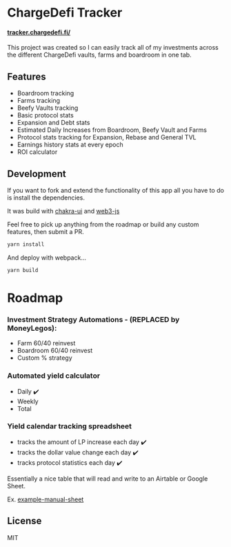 # ChargeDefi Tracker
#### [tracker.chargedefi.fi/](http://tracker.chargedefi.fi/)

This project was created so I can easily track all of my investments across the different ChargeDefi vaults, farms and boardroom in one tab.

## Features
- Boardroom tracking
- Farms tracking
- Beefy Vaults tracking
- Basic protocol stats
- Expansion and Debt stats
- Estimated Daily Increases from Boardroom, Beefy Vault and Farms
- Protocol stats tracking for Expansion, Rebase and General TVL
- Earnings history stats at every epoch
- ROI calculator

## Development
If you want to fork and extend the functionality of this app all you have to do is install the dependencies.

It was build with [chakra-ui](https://github.com/chakra-ui/chakra-ui) and [web3-js](https://github.com/ChainSafe/web3.js)


Feel free to pick up anything from the roadmap or build any custom features, then submit a PR.
```sh
yarn install
```

And deploy with webpack...

```sh
yarn build
```

# Roadmap
### Investment Strategy Automations - (REPLACED by MoneyLegos):
- Farm 60/40 reinvest
- Boardroom 60/40 reinvest
- Custom % strategy
### Automated yield calculator
- Daily ✔️
- Weekly
- Total 
### Yield calendar tracking spreadsheet
- tracks the amount of LP increase each day ✔️
- tracks the dollar value change each day ✔️
- tracks protocol statistics each day ✔️

Essentially a nice table that will read and write to an Airtable or Google Sheet.

Ex. [example-manual-sheet](https://docs.google.com/spreadsheets/d/1zY-Jl4OWFvvKTSKNBZrfzOFRvNyIlThyaMMafctOkSg/edit#gid=0)

## License
MIT
